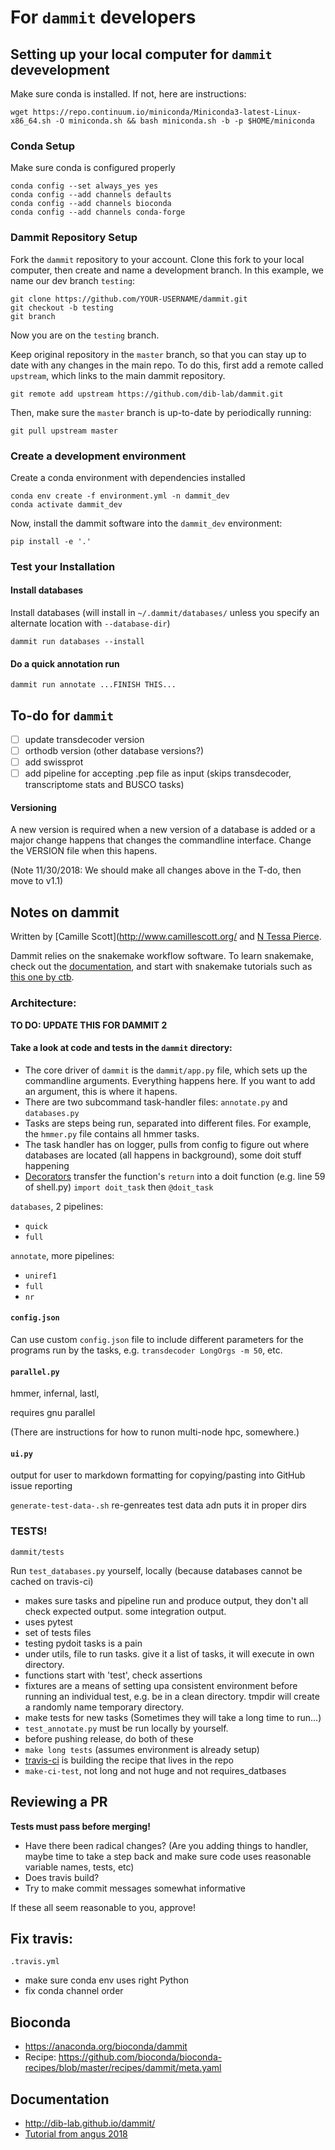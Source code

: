 # For `dammit` developers

## Setting up your local computer for `dammit` devevelopment

Make sure conda is installed. If not, here are instructions:
```
wget https://repo.continuum.io/miniconda/Miniconda3-latest-Linux-x86_64.sh -O miniconda.sh && bash miniconda.sh -b -p $HOME/miniconda
```

### Conda Setup 

Make sure conda is configured properly
```
conda config --set always_yes yes
conda config --add channels defaults
conda config --add channels bioconda
conda config --add channels conda-forge
```

### Dammit Repository Setup

Fork the `dammit` repository to your account. Clone this fork to your local computer, then create and name a development branch.
In this example, we name our dev branch `testing`:

```
git clone https://github.com/YOUR-USERNAME/dammit.git
git checkout -b testing
git branch
```
Now you are on the `testing` branch.

Keep original repository in the `master` branch, so that you can stay up to date with any changes in the main repo.
To do this, first add a remote called `upstream`, which links to the main dammit repository.
```
git remote add upstream https://github.com/dib-lab/dammit.git 
```

Then, make sure the `master` branch is up-to-date by periodically running:
```
git pull upstream master
```

### Create a development environment

Create a conda environment with dependencies installed
```
conda env create -f environment.yml -n dammit_dev
conda activate dammit_dev
```
Now, install the dammit software into the `dammit_dev` environment:

```
pip install -e '.'
```

### Test your Installation

#### Install databases

Install databases  (will install in `~/.dammit/databases/` unless you specify an alternate location with `--database-dir`)
```
dammit run databases --install
```

#### Do a quick annotation run

```
dammit run annotate ...FINISH THIS...
```

## To-do for `dammit`

- [ ] update transdecoder version
- [ ] orthodb version (other database versions?)
- [ ] add swissprot
- [ ] add pipeline for accepting .pep file as input (skips transdecoder, transcriptome stats and BUSCO tasks)

#### Versioning

A new version is required when a new version of a database is added or a major change happens that changes the commandline interface. Change the VERSION file when this hapens. 

(Note 11/30/2018: We should make all changes above in the T-do, then move to v1.1)

## Notes on dammit

Written by [Camille Scott](http://www.camillescott.org/ and [N Tessa Pierce](http://bluegenes.github.io/).

Dammit relies on the snakemake workflow software. 
To learn snakemake, check out the [documentation](https://snakemake.readthedocs.io/en/stable/), and start with snakemake tutorials such as [this one by ctb](https://github.com/ctb/2019-snakemake-ucdavis).

### Architecture:

**TO DO: UPDATE THIS FOR DAMMIT 2**


#### Take a look at code and tests in the `dammit` directory:

* The core driver of `dammit` is the `dammit/app.py` file, which sets up the commandline arguments. Everything happens here. If you want to add an argument, this is where it hapens.  
* There are two subcommand task-handler files: `annotate.py` and `databases.py`
* Tasks are steps being run, separated into different files. For example, the `hmmer.py` file contains all hmmer tasks.
* The task handler has on logger, pulls from config to figure out where databases are located (all happens in background), some doit stuff happening
* [Decorators](https://realpython.com/primer-on-python-decorators/) transfer the function's `return` into a doit function (e.g. line 59 of shell.py) `import doit_task` then `@doit_task`

`databases`, 2 pipelines:

  * `quick`
  * `full`

`annotate`, more pipelines: 

  * `uniref1`
  * `full`
  * `nr`

#### `config.json`

Can use custom `config.json` file to include different parameters for the programs run by the tasks, e.g. `transdecoder LongOrgs -m 50`, etc.

#### `parallel.py`

hmmer, infernal, lastl, 

requires gnu parallel

(There are instructions for how to runon multi-node hpc, somewhere.)

#### `ui.py`

output for user to markdown formatting for copying/pasting into GitHub issue reporting

`generate-test-data-.sh` re-genreates test data adn puts it in proper dirs

### TESTS!

`dammit/tests`

Run `test_databases.py` yourself, locally (because databases cannot be cached on travis-ci)

* makes sure tasks and pipeline run and produce output, they don't all check expected output. some integration output.
* uses pytest
* set of tests files
* testing pydoit tasks is a pain
* under utils, file to run tasks. give it a list of tasks, it will execute in own directory.
* functions start with 'test', check assertions
* fixtures are a means of setting upa consistent environment before running an individual test, e.g. be in a clean directory. tmpdir will create a randomly name temporary directory.
* make tests for new tasks (Sometimes they will take a long time to run...)
* `test_annotate.py` must be run locally by yourself.
* before pushing release, do both of these
* `make long tests` (assumes environment is already setup)
* [travis-ci](https://travis-ci.org/dib-lab/dammit/) is building the recipe that lives in the repo
* `make-ci-test`, not long and not huge and not requires_datbases

## Reviewing a PR

**Tests must pass before merging!**

* Have there been radical changes? (Are you adding things to handler, maybe time to take a step back and make sure code uses reasonable variable names, tests, etc)
* Does travis build?
* Try to make commit messages somewhat informative

If these all seem reasonable to you, approve!

## Fix travis:

`.travis.yml`

* make sure conda env uses right Python
* fix conda channel order

## Bioconda

* https://anaconda.org/bioconda/dammit
* Recipe: https://github.com/bioconda/bioconda-recipes/blob/master/recipes/dammit/meta.yaml

## Documentation

* http://dib-lab.github.io/dammit/
* [Tutorial from angus 2018](https://angus.readthedocs.io/en/2018/dammit_annotation.html)
